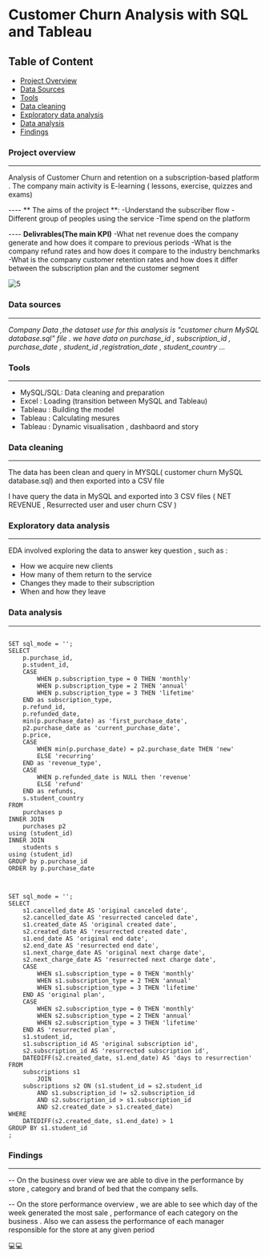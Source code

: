 # Customer Churn Analysis with SQL and Tableau


## Table of Content
-  [Project Overview](#project-overview)
-  [Data Sources](#data-sources)
-  [Tools](#tools)
-  [Data cleaning ](#data-cleaning )
-  [Exploratory data analysis](#exploratory-data-analysis)
-  [Data analysis](#data-analysis)
-  [Findings](#findings)
  
### Project overview
---
Analysis of Customer Churn and retention on a subscription-based platform . The company main activity is E-learning ( lessons, exercise, quizzes and exams)

 ---- ** The aims of the project **:
	-Understand the subscriber flow
	-Different group of peoples using the service
	-Time spend on the platform


---- **Delivrables(The main KPI)**
  -What net revenue  does the company generate and how does it compare to previous periods
	-What is the company refund rates and how does it compare to the industry benchmarks
	-What is the company customer retention rates and how does it differ between the subscription plan and the customer segment 

   

![5](https://github.com/user-attachments/assets/f4cff69b-3db1-4738-830c-4cdd7138462f)


 ### Data sources
 ---

*Company  Data  ,the dataset use for this analysis is "customer churn MySQL database.sql"  file . we have data on purchase_id , subscription_id , purchase_date , student_id ,registration_date , student_country ...*

### Tools
---

  - MySQL/SQL: Data cleaning and preparation
  - Excel : Loading (transition between MySQL and Tableau)
  - Tableau : Building the model
  - Tableau : Calculating mesures
  - Tableau  : Dynamic visualisation , dashbaord and story
     

### Data cleaning 
---

The data has been clean and query in MYSQL( customer churn MySQL database.sql) and then exported into a CSV file

I have  query the data in MySQL and exported into 3 CSV files ( NET REVENUE , Resurrected user and user churn CSV )

### Exploratory data analysis
---

EDA involved exploring  the data to answer key question , such as :

- How we acquire new clients
- How many of them return to the service
- Changes they made to their subscription
- When and how they leave

### Data analysis
---

```MYSQL NET REVENUE QUERY

SET sql_mode = '';
SELECT
	p.purchase_id, 
    p.student_id, 
	CASE
		WHEN p.subscription_type = 0 THEN 'monthly'
        WHEN p.subscription_type = 2 THEN 'annual'
        WHEN p.subscription_type = 3 THEN 'lifetime'
    END as subscription_type, 
    p.refund_id, 
    p.refunded_date, 
    min(p.purchase_date) as 'first_purchase_date', 
    p2.purchase_date as 'current_purchase_date',
    p.price,
    CASE
		WHEN min(p.purchase_date) = p2.purchase_date THEN 'new'
        ELSE 'recurring'
    END as 'revenue_type',
    CASE
		WHEN p.refunded_date is NULL then 'revenue'
        ELSE 'refund'
    END as refunds, 
    s.student_country
FROM 
	purchases p
INNER JOIN
	purchases p2
using (student_id)    
INNER JOIN
	students s
using (student_id)
GROUP by p.purchase_id
ORDER by p.purchase_date

```

```RESURRECTED USER QUERY


SET sql_mode = '';
SELECT 
    s1.cancelled_date AS 'original canceled date',
    s2.cancelled_date AS 'resurrected canceled date',
    s1.created_date AS 'original created date',
    s2.created_date AS 'resurrected created date',
    s1.end_date AS 'original end date',
    s2.end_date AS 'resurrected end date',
    s1.next_charge_date AS 'original next charge date',
    s2.next_charge_date AS 'resurrected next charge date',
    CASE
        WHEN s1.subscription_type = 0 THEN 'monthly'
        WHEN s1.subscription_type = 2 THEN 'annual'
        WHEN s1.subscription_type = 3 THEN 'lifetime'
    END AS 'original plan',
    CASE
        WHEN s2.subscription_type = 0 THEN 'monthly'
        WHEN s2.subscription_type = 2 THEN 'annual'
        WHEN s2.subscription_type = 3 THEN 'lifetime'
    END AS 'resurrected plan',
    s1.student_id,
    s1.subscription_id AS 'original subscription id',
    s2.subscription_id AS 'resurrected subscription id',
    DATEDIFF(s2.created_date, s1.end_date) AS 'days to resurrection'
FROM
    subscriptions s1
        JOIN
    subscriptions s2 ON (s1.student_id = s2.student_id
        AND s1.subscription_id != s2.subscription_id
        AND s2.subscription_id > s1.subscription_id
        AND s2.created_date > s1.created_date)
WHERE
    DATEDIFF(s2.created_date, s1.end_date) > 1
GROUP BY s1.student_id
;

```
		
### Findings
---

-- On the business over view we are able to dive in the performance by store , category and brand of bed that the company sells.
 
-- On the store  performance overview , we are able to see which day of the week generated the most sale , performance of each category on the business . 
   Also we can assess the performance of each manager responsible for the store at any given period
 

💻💻  


